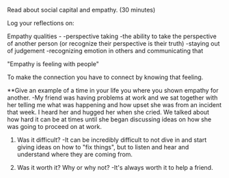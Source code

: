 Read about social capital and empathy. (30 minutes)

Log your reflections on:

Empathy qualities -
  -perspective taking
  -the ability to take the perspective of another person (or recognize their perspective is their truth)
  -staying out of judgement
  -recognizing emotion in others and communicating that

  "Empathy is feeling with people"

  To make the connection you have to connect by knowing that feeling.

  **Give an example of a time in your life you where you shown empathy for another.
  -My friend was having problems at work and we sat together with her telling me what was happening and how upset she was from an incident that week.  I heard her and hugged her when she cried.  We talked about how hard it can be at times until she began discussing ideas on how she was going to proceed on at work.

  1. Was it difficult?
    -It can be incredibly difficult to not dive in and start giving ideas on how to "fix things", but to listen and hear and understand where they are coming from.
  

  2. Was it worth it? Why or why not?
    -It's always worth it to help a friend.




